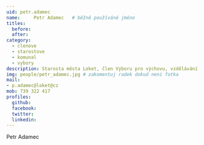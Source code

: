 ```yaml
---
uid: petr.adamec
name:     Petr Adamec  	# běžně používáné jméno
titles:
  before:
  after:
category:
  - clenove
  - starostove
  - komunal
  - vybory
description: Starosta města Loket, člen Výboru pro výchovu, vzdělávání a zaměstnanost v Karlovarském kraji
img: people/petr_adamec.jpg # zakomentuj radek dokud není fotka
mail:
- p.adamec@loket@cz
mob: 739 322 417
profiles:
  github:
  facebook:
  twitter:
  linkedin:
---
```


Petr Adamec
